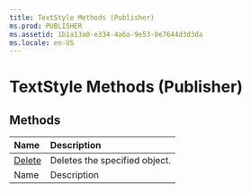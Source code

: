 ```yaml
---
title: TextStyle Methods (Publisher)
ms.prod: PUBLISHER
ms.assetid: 1b1a13a0-e334-4a6a-9e53-0e7644d3d3da
ms.locale: en-US
---
```



# TextStyle Methods (Publisher)

## Methods



|**Name**|**Description**|
|:-----|:-----|
| [Delete](textstyle.delete-method-publisher.md)|Deletes the specified object.|
|Name|Description|

